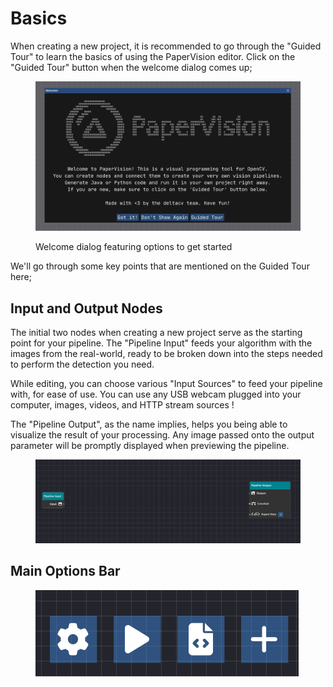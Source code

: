 # Basics

When creating a new project, it is recommended to go through the "Guided Tour" to learn the basics of using the PaperVision editor. Click on the "Guided Tour" button when the welcome dialog comes up;

<figure><img src="../.gitbook/assets/image (1).png" alt=""><figcaption><p>Welcome dialog featuring options to get started</p></figcaption></figure>

We'll go through some key points that are mentioned on the Guided Tour here;

## Input and Output Nodes

The initial two nodes when creating a new project serve as the starting point for your pipeline. The "Pipeline Input" feeds your algorithm with the images from the real-world, ready to be broken down into the steps needed to perform the detection you need.

While editing, you can choose various "Input Sources" to feed your pipeline with, for ease of use. You can use any USB webcam plugged into your computer, images, videos, and HTTP stream sources !

The "Pipeline Output", as the name implies, helps you being able to visualize the result of your processing. Any image passed onto the output parameter will be promptly displayed when previewing the pipeline.

<figure><img src="../.gitbook/assets/image (2).png" alt=""><figcaption></figcaption></figure>

## Main Options Bar

<figure><img src="../.gitbook/assets/image (6).png" alt=""><figcaption></figcaption></figure>

